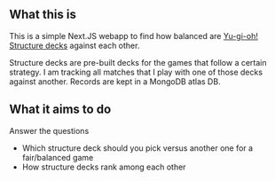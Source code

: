## What this is

This is a simple Next.JS webapp to find how balanced are [Yu-gi-oh! Structure decks](https://www.yugioh-card.com/en/products/structure_deck.html) against each other.

Structure decks are pre-built decks for the games that follow a certain strategy. I am tracking all matches that I play with one of those decks against another. Records are kept in a MongoDB atlas DB.

## What it aims to do

Answer the questions

- Which structure deck should you pick versus another one for a fair/balanced game
- How structure decks rank among each other
